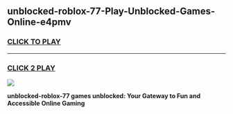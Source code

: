 
## unblocked-roblox-77-Play-Unblocked-Games-Online-e4pmv
<h3>
<a href="https://premium76.site?title=unblocked-roblox-77&ref=25A">CLICK TO PLAY</a></h3>
<hr>

<h3>
<a href="https://premium76.site?title=unblocked-roblox-77&ref=25A">CLICK 2 PLAY</a>
  
</h3>

<a href="https://premium76.site?title=unblocked-roblox-77&ref=25A"><img src="https://clearcache.store/games.png"></a>


**unblocked-roblox-77 games unblocked: Your Gateway to Fun and Accessible Online Gaming**
